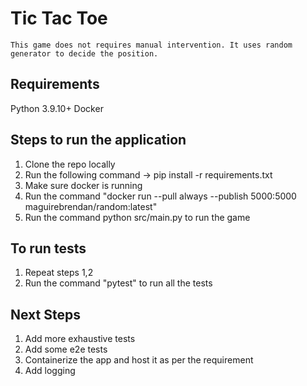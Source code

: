 # Tic Tac Toe
    This game does not requires manual intervention. It uses random generator to decide the position.

## Requirements

Python 3.9.10+
Docker

## Steps to run the application
1. Clone the repo locally
2. Run the following command -> pip install -r requirements.txt
3. Make sure docker is running
4. Run the command "docker run --pull always --publish 5000:5000 maguirebrendan/random:latest"
5. Run the command python src/main.py to run the game

## To run tests
1.  Repeat steps 1,2
2.  Run the command "pytest" to run all the tests

## Next Steps
1. Add more exhaustive tests
2. Add some e2e tests
3. Containerize the app and host it as per the requirement
4. Add logging
